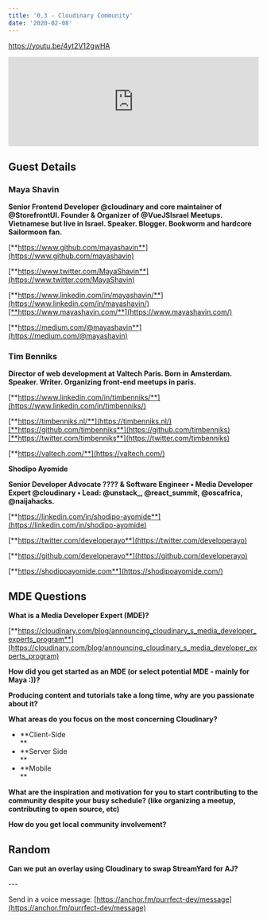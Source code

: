 ```yaml
---
title: '0.3 - Cloudinary Community'
date: '2020-02-08'
---
```


https://youtu.be/4yt2V12gwHA

<iframe style="width: 100%; height: 180px;" src="https://anchor.fm/purrfect-dev/embed/episodes/0-3---Cloudinary-Community-ea7rvq" width="100%" height="180px" frameborder="0" scrolling="no"></iframe>

## **Guest Details**

### **Maya Shavin**

**Senior Frontend Developer @cloudinary and core maintainer of @StorefrontUI. Founder & Organizer of @VueJSIsrael Meetups. Vietnamese but live in Israel. Speaker. Blogger. Bookworm and hardcore Sailormoon fan.**

[**https://www.github.com/mayashavin**](https://www.github.com/mayashavin)

[**https://www.twitter.com/MayaShavin**](https://www.twitter.com/MayaShavin)

[**https://www.linkedin.com/in/mayashavin/**](https://www.linkedin.com/in/mayashavin/)[**https://www.mayashavin.com/**](https://www.mayashavin.com/)

[**https://medium.com/@mayashavin**](https://medium.com/@mayashavin)

### **Tim Benniks**

**Director of web development at Valtech Paris. Born in Amsterdam. Speaker. Writer. Organizing front-end meetups in paris.**

[**https://www.linkedin.com/in/timbenniks/**](https://www.linkedin.com/in/timbenniks/)

[**https://timbenniks.nl/**](https://timbenniks.nl/)[**https://github.com/timbenniks**](https://github.com/timbenniks)[**https://twitter.com/timbenniks**](https://twitter.com/timbenniks)

[**https://valtech.com/**](https://valtech.com/)

**Shodipo Ayomide**

**Senior Developer Advocate ???? & Software Engineer • Media Developer Expert @cloudinary • Lead: @unstack\_, @react_summit, @oscafrica, @naijahacks.**

[**https://linkedin.com/in/shodipo-ayomide**](https://linkedin.com/in/shodipo-ayomide)

[**https://twitter.com/developerayo**](https://twitter.com/developerayo)

[**https://github.com/developerayo**](https://github.com/developerayo)

[**https://shodipoayomide.com**](https://shodipoayomide.com/)

## **MDE Questions**

**What is a Media Developer Expert (MDE)?**

[**https://cloudinary.com/blog/announcing_cloudinary_s_media_developer_experts_program**](https://cloudinary.com/blog/announcing_cloudinary_s_media_developer_experts_program)

**How did you get started as an MDE (or select potential MDE - mainly for Maya :))?**

**Producing content and tutorials take a long time, why are you passionate about it?**

**What areas do you focus on the most concerning Cloudinary?**

- **Client-Side  
   **
- **Server Side  
   **
- **Mobile  
   **

**What are the inspiration and motivation for you to start contributing to the community despite your busy schedule? (like organizing a meetup, contributing to open source, etc)**

**How do you get local community involvement?**

## **Random**

**Can we put an overlay using Cloudinary to swap StreamYard for AJ?**

\---

Send in a voice message: [https://anchor.fm/purrfect-dev/message](https://anchor.fm/purrfect-dev/message)
